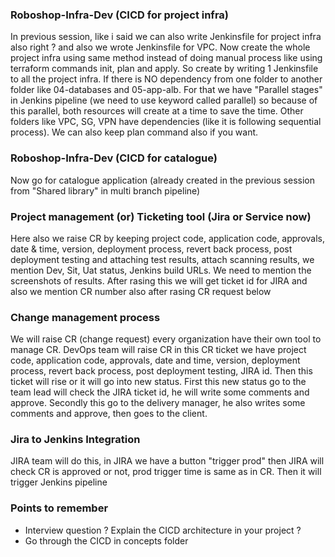 ### Roboshop-Infra-Dev (CICD for project infra)
In previous session, like i said we can also write Jenkinsfile for project infra also right ? and also we wrote Jenkinsfile for VPC. Now create the whole project infra using same method instead of doing manual process like using terraform commands init, plan and apply. So create by writing 1 Jenkinsfile to all the project infra. If there is NO dependency from one folder to another folder like 04-databases and 05-app-alb. For that we have "Parallel stages" in Jenkins pipeline (we need to use keyword called parallel) so because of this parallel, both resources will create at a time to save the time. Other folders like VPC, SG, VPN have dependencies (like it is following sequential process). We can also keep plan command also if you want.

### Roboshop-Infra-Dev (CICD for catalogue)
Now go for catalogue application (already created in the previous session from "Shared library" in multi branch pipeline)

### Project management (or) Ticketing tool (Jira or Service now)
Here also we raise CR by keeping  project code, application code, approvals, date & time, version, deployment process, revert back process, post deployment testing and attaching test results, attach scanning results, we mention Dev, Sit, Uat status, Jenkins build URLs. We need to mention the screenshots of results. After rasing this we will get ticket id for JIRA and also we mention CR number also after rasing CR request below

### Change management process
We will raise CR (change request) every organization have their own tool to manage CR. DevOps team will raise CR in this CR ticket we have project code, application code, approvals, date and time, version, deployment process, revert back process, post deployment testing, JIRA id. Then this ticket will rise or it will go into new status. First this new status go to the team lead will check the JIRA ticket id, he will write some comments and approve. Secondly this go to the delivery manager, he also writes some comments and approve, then goes to the client.

### Jira to Jenkins Integration
JIRA team will do this, in JIRA we have a button "trigger prod" then JIRA will check CR is approved or not, prod trigger time is same as in CR. Then it will trigger Jenkins pipeline







































### Points to remember
- Interview question ? Explain the CICD architecture in your project ?
- Go through the CICD in concepts folder
